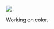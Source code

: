 ![](https://db-feed.s3.amazonaws.com/legacy/Screenshot_from_2020_01_23_14_23_38-1579807438099.png)

Working on color.
